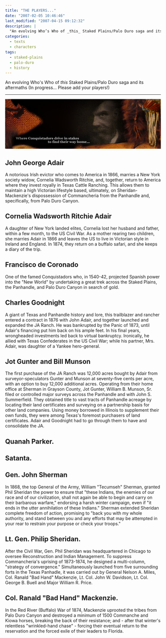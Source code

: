 ```yaml
---
title: "THE PLAYERS..."
date: "2007-02-05 10:46:46"
last_modified: "2007-04-15 09:12:32"
description: |
  "An evolving Who’s Who of _this_ Staked Plains/Palo Duro saga and its aftermaths."
categories:
  - texts
  - characters
tags:
  - staked-plains
  - palo-duro
  - history    
---
```

An evolving Who's Who of _this_ Staked Plains/Palo Duro saga and its aftermaths (In progress... Please add your players!)

***

![Decorative Image](/images/gallery/section_1.jpg)

## John George Adair
A notorious Irish evictor who comes to America in 1866, marries a New York society widow, Cornelia Wadsworth Ritchie, and, together, return to America where they invest royally in  Texas Cattle Ranching. This allows them to maintain a high Victorian lifestyle based, ultimately, on Sheridan-Mackenzie's dispossession of Commancheria from the Panhandle and, specifically, from Palo Duro Canyon.

## Cornelia Wadsworth Ritchie Adair
A daughter of New York landed elites, Cornelia lost her husband and father, within a few month, to the US Civil War. As a mother rearing two children, she marries Adair in 1866 and leaves the US to live in Victorian style in Ireland and England. In 1874, they return on a buffalo safari, and she keeps a diary of the trip.

## Francisco de Coronado
One of the famed Conquistadors who, in 1540-42, projected Spanish power into the "New World" by undertaking a great trek across the Staked Plains, the Panhandle, and Palo Duro Canyon in search of gold.

## Charles Goodnight
A giant of Texas and Panhandle history and lore, this trailblazer and rancher  entered a contract in 1876 with John Adair, and together launched and expanded the JA Ranch. He was bankrupted by the Panic of 1873, until Adair's financing put him back on his ample feet. In his final years, wrongheaded investments led back to virtual bankruptcy. Ironically, he allied with Texas Confederates in the US Civil War; while his partner, Mrs. Adair, was daughter of a Yankee hero-general.

## Jot Gunter and Bill Munson
The first purchase of the JA Ranch was 12,000 acres bought by Adair from surveyor-speculators Gunter and Munson at seventy-five cents per acre, with an option to buy 12,000 additional acres. Operating from their home office at Sherman in Grayson County, Jot Gunter, William B. Munson, Sr. filed or controlled major surveys across the Panhandle and with John S. Summerfield. They obtained title to vast tracts of Panhandle acreage by locating their land certificates and surveying on a partnership basis for other land companies. Using money borrowed in Illinois to supplement their own funds, they were among Texas's foremost purchasers of land certificates. Adair and Goodnight had to go through them to have and consolidate the JA.

## Quanah Parker.

## Satanta.

## Gen. John Sherman
In 1868, the top General of the Army, William "Tecumseh" Sherman, granted Phil Sheridan the power to ensure that "these Indians, the enemies of our race and of our civilization, shall not again be able to begin and carry on their barbarous warfare," endorsing a harsh winter campaign, even if "it ends in the utter annihilation of these Indians." Sherman extended Sheridan complete freedom of action, promising to "back you with my whole authority, and stand between you and any efforts that may be attempted in your rear to restrain your purpose or check your troops."

## Lt. Gen. Philip Sheridan.
After the Civil War, Gen. Phil Sheridan was headquartered in Chicago to oversee Reconstruction and Indian Management. To suppress Commancheria's uprising of 1873-1874, he designed a multi-column, "strategy of convergence." Simultaneously launched from five surrounding forts in the Texas Panhadle, it was carried out by General Nelson A. Miles,  Col. Ranald "Bad Hand" Mackenzie, Lt. Col. John W. Davidson, Lt. Col. George B. Buell and Major William R. Price.   

## Col. Ranald "Bad Hand" Mackenzie.
In the Red River (Buffalo) War of 1874, Mackenzie uprooted the tribes from Palo Duro Canyon and destroyed a minimum of 1500 Commanche and Kiowa horses, breaking the back of their resistance; and - after that winter's relentless "wrinkled-hand chase" - forcing their eventual return to the reservation and the forced exile of their leaders to Florida.
